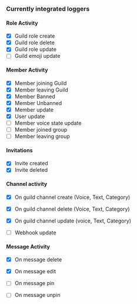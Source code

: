 
### Currently integrated loggers

#### Role Activity
- [X] Guild role create
- [X] Guild role delete
- [X] Guild role update
- [ ] Guild emoji update

#### Member Activity
- [X] Member joining Guild
- [X] Member leaving Guild
- [X] Member Banned
- [X] Member Unbanned
- [X] Member update
- [X] User update
- [ ] Member voice state update
- [ ] Member joined group
- [ ] Member leaving group

#### Invitations
- [X] Invite created
- [X] Invite deleted

#### Channel activity

- [X] On guild channel create (Voice, Text, Category)
- [X] On guild channel delete (Voice, Text, Category)
- [X] On guild channel update (voice, Text, Category)
- [ ] Webhook update 


#### Message Activity
- [x] On message delete
- [X] On message edit
- [ ] On message pin
- [ ] On message unpin


